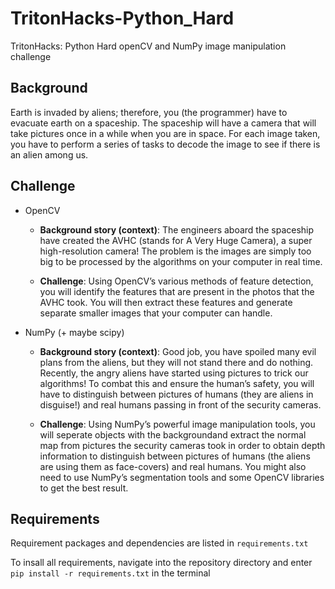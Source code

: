 # TritonHacks-Python_Hard
TritonHacks: Python Hard openCV and NumPy image manipulation challenge

## Background

Earth is invaded by aliens; therefore, you (the programmer) have to evacuate earth on a spaceship. The spaceship will have a camera that will take pictures 
once in a while when you are in space. For each image taken, you have to perform a series of tasks to decode the image to see if there is an alien among us.

## Challenge

- OpenCV

  - **Background story (context)**: The engineers aboard the spaceship have created the AVHC (stands for A Very Huge Camera), a super high-resolution camera! 
  The problem is the images are simply too big to be processed by the algorithms on your computer in real time.

  - **Challenge**: Using OpenCV’s various methods of feature detection, you will identify the features that are present in the photos that the AVHC took. 
  You will then extract these features and generate separate smaller images that your computer can handle.

- NumPy (+ maybe scipy)

  - **Background story (context)**: Good job, you have spoiled many evil plans from the aliens, but they will not stand there and do nothing. 
  Recently, the angry aliens have started using pictures to trick our algorithms! To combat this and ensure the human’s safety, 
  you will have to distinguish between pictures of humans (they are aliens in disguise!) and real humans passing in front of the security cameras.

  - **Challenge**: Using NumPy’s powerful image manipulation tools, you will seperate objects with the backgroundand extract the normal map from pictures the security
  cameras took in order to obtain depth information to distinguish between pictures of humans (the aliens are using them as face-covers) and real humans. 
  You might also need to use NumPy’s segmentation tools and some OpenCV libraries to get the best result.
  
## Requirements

Requirement packages and dependencies are listed in `requirements.txt`

To insall all requirements, navigate into the repository directory and enter `pip install -r requirements.txt` in the terminal
